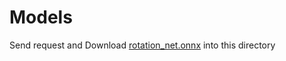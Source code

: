 # Models
  
  Send request and Download [rotation_net.onnx](https://drive.google.com/file/d/1VfDIFAZghT9qtjToOJNXG8Zk6xRZxv4T/view?usp=sharing) into this directory

  